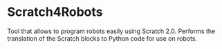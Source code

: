 # Scratch4Robots

Tool that allows to program robots easily using Scratch 2.0. Performs the translation of the Scratch blocks to Python code for use on robots.
